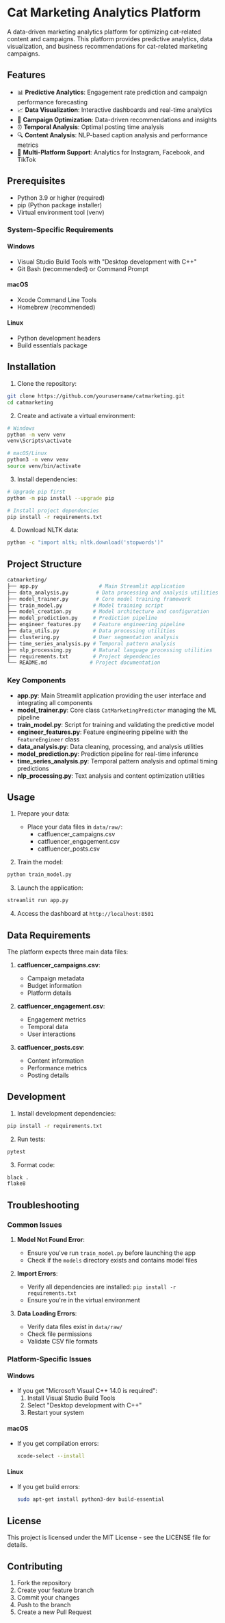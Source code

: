 # Cat Marketing Analytics Platform

A data-driven marketing analytics platform for optimizing cat-related content and campaigns. This platform provides predictive analytics, data visualization, and business recommendations for cat-related marketing campaigns.

## Features

- 📊 **Predictive Analytics**: Engagement rate prediction and campaign performance forecasting
- 📈 **Data Visualization**: Interactive dashboards and real-time analytics
- 🎯 **Campaign Optimization**: Data-driven recommendations and insights
- ⏰ **Temporal Analysis**: Optimal posting time analysis
- 🔍 **Content Analysis**: NLP-based caption analysis and performance metrics
- 📱 **Multi-Platform Support**: Analytics for Instagram, Facebook, and TikTok

## Prerequisites

- Python 3.9 or higher (required)
- pip (Python package installer)
- Virtual environment tool (venv)

### System-Specific Requirements

#### Windows

- Visual Studio Build Tools with "Desktop development with C++"
- Git Bash (recommended) or Command Prompt

#### macOS

- Xcode Command Line Tools
- Homebrew (recommended)

#### Linux

- Python development headers
- Build essentials package

## Installation

1. Clone the repository:

```bash
git clone https://github.com/yourusername/catmarketing.git
cd catmarketing
```

2. Create and activate a virtual environment:

```bash
# Windows
python -m venv venv
venv\Scripts\activate

# macOS/Linux
python3 -m venv venv
source venv/bin/activate
```

3. Install dependencies:

```bash
# Upgrade pip first
python -m pip install --upgrade pip

# Install project dependencies
pip install -r requirements.txt
```

4. Download NLTK data:

```bash
python -c "import nltk; nltk.download('stopwords')"
```

## Project Structure

``` bash
catmarketing/
├── app.py                    # Main Streamlit application
├── data_analysis.py         # Data processing and analysis utilities
├── model_trainer.py         # Core model training framework
├── train_model.py          # Model training script
├── model_creation.py       # Model architecture and configuration
├── model_prediction.py     # Prediction pipeline
├── engineer_features.py    # Feature engineering pipeline
├── data_utils.py           # Data processing utilities
├── clustering.py           # User segmentation analysis
├── time_series_analysis.py # Temporal pattern analysis
├── nlp_processing.py       # Natural language processing utilities
├── requirements.txt        # Project dependencies
└── README.md              # Project documentation
```

### Key Components

- **app.py**: Main Streamlit application providing the user interface and integrating all components
- **model_trainer.py**: Core class `CatMarketingPredictor` managing the ML pipeline
- **train_model.py**: Script for training and validating the predictive model
- **engineer_features.py**: Feature engineering pipeline with the `FeatureEngineer` class
- **data_analysis.py**: Data cleaning, processing, and analysis utilities
- **model_prediction.py**: Prediction pipeline for real-time inference
- **time_series_analysis.py**: Temporal pattern analysis and optimal timing predictions
- **nlp_processing.py**: Text analysis and content optimization utilities

## Usage

1. Prepare your data:
   - Place your data files in `data/raw/`:
     - catfluencer_campaigns.csv
     - catfluencer_engagement.csv
     - catfluencer_posts.csv

2. Train the model:

```bash
python train_model.py
```

3. Launch the application:

```bash
streamlit run app.py
```

4. Access the dashboard at `http://localhost:8501`

## Data Requirements

The platform expects three main data files:

1. **catfluencer_campaigns.csv**:
   - Campaign metadata
   - Budget information
   - Platform details

2. **catfluencer_engagement.csv**:
   - Engagement metrics
   - Temporal data
   - User interactions

3. **catfluencer_posts.csv**:
   - Content information
   - Performance metrics
   - Posting details

## Development

1. Install development dependencies:

```bash
pip install -r requirements.txt
```

2. Run tests:

```bash
pytest
```

3. Format code:

```bash
black .
flake8
```

## Troubleshooting

### Common Issues

1. **Model Not Found Error**:
   - Ensure you've run `train_model.py` before launching the app
   - Check if the `models` directory exists and contains model files

2. **Import Errors**:
   - Verify all dependencies are installed: `pip install -r requirements.txt`
   - Ensure you're in the virtual environment

3. **Data Loading Errors**:
   - Verify data files exist in `data/raw/`
   - Check file permissions
   - Validate CSV file formats

### Platform-Specific Issues

#### Windows

- If you get "Microsoft Visual C++ 14.0 is required":
  1. Install Visual Studio Build Tools
  2. Select "Desktop development with C++"
  3. Restart your system

#### macOS

- If you get compilation errors:

  ```bash
  xcode-select --install
  ```

#### Linux

- If you get build errors:

  ```bash
  sudo apt-get install python3-dev build-essential
  ```

## License

This project is licensed under the MIT License - see the LICENSE file for details.

## Contributing

1. Fork the repository
2. Create your feature branch
3. Commit your changes
4. Push to the branch
5. Create a new Pull Request
